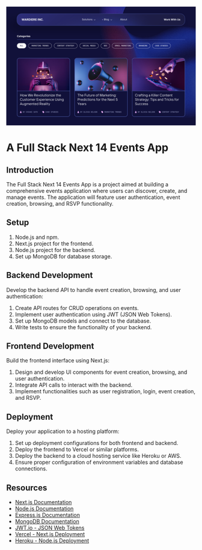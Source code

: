![logo](https://github.com/AIMAN10001/AIMAN10001/blob/main/Events%20App.png)
# A Full Stack Next 14 Events App

## Introduction

The Full Stack Next 14 Events App is a project aimed at building a comprehensive events application where users can discover, create, and manage events. The application will feature user authentication, event creation, browsing, and RSVP functionality.

## Setup
1. Node.js and npm.
2. Next.js project for the frontend.
3. Node.js project for the backend.
4. Set up MongoDB for database storage.

## Backend Development

Develop the backend API to handle event creation, browsing, and user authentication:

1. Create API routes for CRUD operations on events.
2. Implement user authentication using JWT (JSON Web Tokens).
3. Set up MongoDB models and connect to the database.
4. Write tests to ensure the functionality of your backend.

## Frontend Development

Build the frontend interface using Next.js:

1. Design and develop UI components for event creation, browsing, and user authentication.
2. Integrate API calls to interact with the backend.
3. Implement functionalities such as user registration, login, event creation, and RSVP.

## Deployment

Deploy your application to a hosting platform:

1. Set up deployment configurations for both frontend and backend.
2. Deploy the frontend to Vercel or similar platforms.
3. Deploy the backend to a cloud hosting service like Heroku or AWS.
4. Ensure proper configuration of environment variables and database connections.

## Resources

- [Next.js Documentation](https://nextjs.org/docs/getting-started)
- [Node.js Documentation](https://nodejs.org/en/docs/)
- [Express.js Documentation](https://expressjs.com/en/starter/installing.html)
- [MongoDB Documentation](https://docs.mongodb.com/)
- [JWT.io - JSON Web Tokens](https://jwt.io/introduction/)
- [Vercel - Next.js Deployment](https://vercel.com/docs)
- [Heroku - Node.js Deployment](https://devcenter.heroku.com/categories/nodejs-support)
